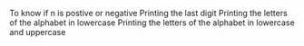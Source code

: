 To know if n is postive or negative
Printing the last digit
Printing the letters of the alphabet in lowercase
Printing the letters of the alphabet in lowercase and uppercase
